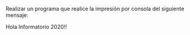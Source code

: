 Realizar un programa que realice la impresión por consola del siguiente mensaje:

Hola Informatorio 2020!!

    
